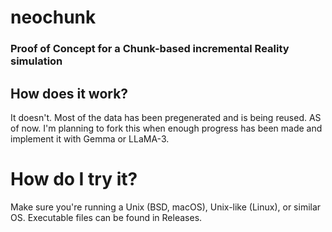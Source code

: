 # neochunk
### Proof of Concept for a Chunk-based incremental Reality simulation
## How does it work?
It doesn't.
Most of the data has been pregenerated and is being reused.
AS of now.
I'm planning to fork this when enough progress has been made and implement it with Gemma or LLaMA-3.
# How do I try it?
Make sure you're running a Unix (BSD, macOS), Unix-like (Linux), or similar OS.
Executable files can be found in Releases.
